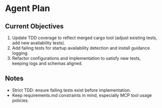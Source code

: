 # Agent Plan

## Current Objectives

1. Update TDD coverage to reflect merged cargo tool (adjust existing tests, add new availability tests).
2. Add failing tests for startup availability detection and install guidance logging.
3. Refactor configurations and implementation to satisfy new tests, keeping logs and schemas aligned.

## Notes

- Strict TDD: ensure failing tests exist before implementation.
- Keep requirements.md constraints in mind, especially MCP tool usage policies.
